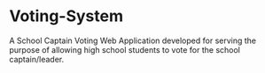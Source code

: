 # Voting-System
A School Captain Voting Web Application developed for serving the purpose of allowing high school students to vote for the school captain/leader.
